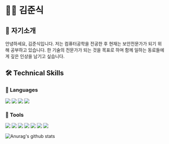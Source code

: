 # 👨‍💻 김준식
## 🫵 자기소개
안녕하세요, 김준식입니다. 저는 컴퓨터공학을 전공한 후 현재는 보안전문가가 되기 위해 공부하고 있습니다. 한 기술의 전문가가 되는 것을 목표로 하며 함께 일하는 동료들에게 깊은 인상을 남기고 싶습니다.

## 🛠️ ️Technical Skills

### 📒 Languages
<img src="https://img.shields.io/badge/Python-3776AB?style=flat&logo=python&logoColor=white"/> <img src="https://img.shields.io/badge/JavaScript-F7DF1E?style=flat&logo=javascript&logoColor=white"/> <img src="https://img.shields.io/badge/MySQL-4479A1?style=flat&logo=mysql&logoColor=white"/> <img src="https://img.shields.io/badge/PHP-777BB4?style=flat&logo=php&logoColor=white"/>

### 📗 Tools
<img src="https://img.shields.io/badge/Visual Studio Code-007ACC?style=flat&logo=visualstudiocode&logoColor=white"/> <img src="https://img.shields.io/badge/VirusTotal-394EFF?style=flat&logo=virustotal&logoColor=white"/> <img src="https://img.shields.io/badge/Elastic-005571?style=flat&logo=elastic&logoColor=white"/> <img src="https://img.shields.io/badge/Tor Browser-7D4698?style=flat&logo=torbrowser&logoColor=white"/> 
<img src="https://img.shields.io/badge/XAMPP-FB7A24?style=flat&logo=xampp&logoColor=white"/> <img src="https://img.shields.io/badge/Git-F05032?style=flat&logo=git&logoColor=white"/> <img src="https://img.shields.io/badge/GitHub-1817172?style=flat&logo=github&logoColor=white"/> 

![Anurag's github stats](https://github-readme-stats.vercel.app/api?username=KIMJOONSIG&show_icons=true&theme=tokyonight)
